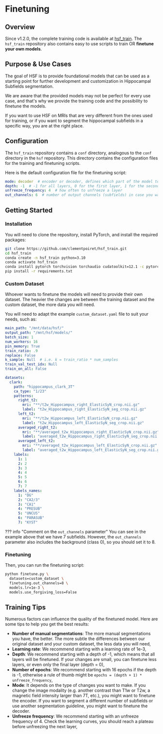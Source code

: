 # Finetuning

## Overview

Since v1.2.0, the complete training code is available at [hsf_train](https://github.com/clementpoiret/hsf_train).
The `hsf_train` repository also contains easy to use scripts to train OR **finetune your own models**.

## Purpose & Use Cases

The goal of HSF is to provide foundational models that can be used as a starting point for further development and customization in Hippocampal Subfields segmentation.

We are aware that the provided models may not be perfect for every use case, and that's why we provide the training code and the possibility to finetune the models.

If you want to use HSF on MRIs that are very different from the ones used for training, or if you want to segment the hippocampal subfields in a specific way, you are at the right place.

## Configuration

The `hsf_train` repository contains a `conf` directory, analogous to the `conf` directory in the `hsf` repository. This directory contains the configuration files for the training and finetuning scripts.

Here is the default configuration file for the finetuning script:

```yaml
mode: decoder  # encoder or decoder, defines which part of the model to finetune (see below)
depth: -1  # -1 for all layers, 0 for the first layer, 1 for the second layer, etc.
unfreeze_frequency: 4  # how often to unfreeze a layer
out_channels: 6  # number of output channels (subfields) in case you want to segment a different number of subfields
```

## Getting Started

### Installation

You will need to clone the repository, install PyTorch, and install the required packages:

```bash
git clone https://github.com/clementpoiret/hsf_train.git
cd hsf_train
conda create -n hsf_train python=3.10
conda activate hsf_train
conda install pytorch torchvision torchaudio cudatoolkit=12.1 -c pytorch -c nvidia
pip install -r requirements.txt
```

### Custom Dataset

Whoever wants to finetune the models will need to provide their own dataset. The heavier the changes are between the training dataset and the custom dataset, the more data you will need.

You will need to adapt the example `custom_dataset.yaml` file to suit your needs, such as:

```yaml
main_path: "/mnt/data/hsf/"
output_path: "/mnt/hsf/models/"
batch_size: 1
num_workers: 16
pin_memory: True
train_ratio: .9
replace: False
k_sample: Null  # i.e. k = train_ratio * num_samples
train_val_test_idx: Null
train_on_all: False

datasets:
  clark:
    path: "hippocampus_clark_3T"
    ca_type: "1/23"
    patterns:
      right_t2:
        mri: "**/t2w_Hippocampus_right_ElasticSyN_crop.nii.gz"
        label: "t2w_Hippocampus_right_ElasticSyN_seg_crop.nii.gz"
      left_t2:
        mri: "**/t2w_Hippocampus_left_ElasticSyN_crop.nii.gz"
        label: "t2w_Hippocampus_left_ElasticSyN_seg_crop.nii.gz"
      averaged_right_t2:
        mri: "**/averaged_t2w_Hippocampus_right_ElasticSyN_crop.nii.gz"
        label: "averaged_t2w_Hippocampus_right_ElasticSyN_seg_crop.nii.gz"
      averaged_left_t2:
        mri: "**/averaged_t2w_Hippocampus_left_ElasticSyN_crop.nii.gz"
        label: "averaged_t2w_Hippocampus_left_ElasticSyN_seg_crop.nii.gz"
    labels:
      1: 1
      2: 2
      3: 3
      4: 4
      5: 5
      6: 6
      7: 7
    labels_names:
      1: "DG"
      2: "CA2/3"
      3: "CA1"
      4: "PRESUB"
      5: "UNCUS"
      6: "PARASUB"
      7: "KYST"
```

??? info "Comment on the `out_channels` parameter"
    You can see in the example above that we have 7 subfields. However, the `out_channels` parameter also includes the background (class 0), so you should set it to 8.
    
### Finetuning

Then, you can run the finetuning script:

```bash
python finetune.py \
  datasets=custom_dataset \
  finetuning.out_channels=8 \
  models.lr=1e-3 \
  models.use_forgiving_loss=False
```

## Training Tips

Numerous factors can influence the quality of the finetuned model. Here are some tips to help you get the best results:

- **Number of manual segmentations**: The more manual segmentations you have, the better. The more subtle the differences between our original dataset and your custom dataset, the less data you will need,
- **Learning rate**: We recommend starting with a learning rate of 1e-3,
- **Depth**: We recommend starting with a depth of -1, which means that all layers will be finetuned. If your changes are small, you can finetune less layers, or even only the final layer (depth = 0),
- **Number of epochs**: We recommend starting with 16 epochs if the depth is -1, otherwise a rule of thumb might be `epochs = (depth + 1) * unfreeze_frequency`,
- **Mode**: It depends on the type of changes you want to make. If you change the image modality (e.g. another contrast than T1w or T2w, a magnetic field intensity larger than 7T, etc.), you might want to finetune the encoder. If you want to segment a different number of subfields or use another segmentation guideline, you might want to finetune the decoder.
- **Unfreeze frequency**: We recommend starting with an unfreeze frequency of 4. Check the learning curves, you should reach a plateau before unfreezing the next layer,
